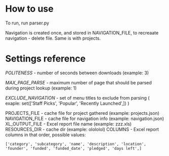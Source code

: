 # How to use

To run, run parser.py

Navigation is created once, and stored in NAVIGATION_FILE, to recreaate navigation - delete file. Same is with projects.

# Settings reference

*POLITENESS* - number of seconds between downloads (example: 3)

*MAX_PAGE_PARSE* - maximum number of page that should be parsed during project lookup (example: 1)

*EXCLUDE_NAVIGATION* - set of menu titles to exclude from parsing ( exaple: set(['Staff Picks', 'Popular', 'Recently Launched',]) )

PROJECTS_FILE - cache file for project gathered (example: projects.json)
NAVIGATION_FILE - cache file for navigation info (example: navigation.json)
XL_OUTPUT_FILE - Excel report file name (example: zzz.xls)
RESOURCES_DIR - cache dir (example: olololol)
COLUMNS - Excel report columns in that order, possible values:

    ['category', 'subcategory', 'name', 'description', 'location', 'founder', 'funded', 'funded_date', 'pledged', 'days left',]
